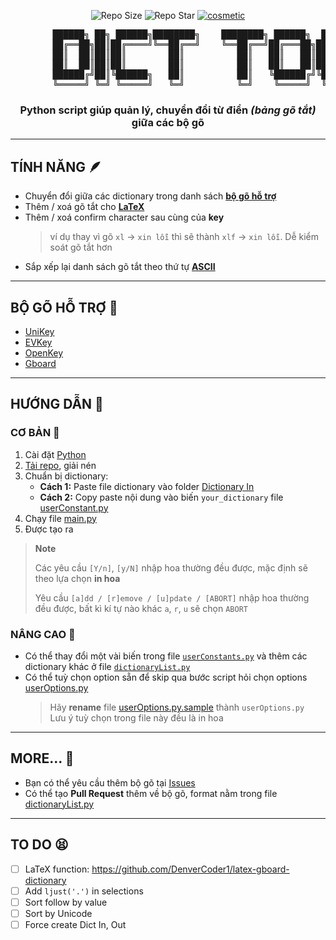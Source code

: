 <p align="center">
    <img src="https://img.shields.io/github/repo-size/KevinNitroG/Dict-Tool?style=for-the-badge" alt="Repo Size"/>
    <img src="https://img.shields.io/github/stars/KevinNitroG/Dict-Tool?style=for-the-badge" alt="Repo Star"/>
    <a href="https://github.com/KevinNitroG/Dict-Tool/archive/refs/heads/main.zip">
        <img src="https://img.shields.io/badge/dict_convert-download-yellow?style=for-the-badge" alt="cosmetic"/>
    </a>
</p>

<pre style="text-align: center;">
        ██████╗ ██╗ ██████╗████████╗    ████████╗ ██████╗  ██████╗ ██╗     ███████╗
        ██╔══██╗██║██╔════╝╚══██╔══╝    ╚══██╔══╝██╔═══██╗██╔═══██╗██║     ██╔════╝
        ██║  ██║██║██║        ██║          ██║   ██║   ██║██║   ██║██║     ███████╗
        ██║  ██║██║██║        ██║          ██║   ██║   ██║██║   ██║██║     ╚════██║
        ██████╔╝██║╚██████╗   ██║          ██║   ╚██████╔╝╚██████╔╝███████╗███████║
        ╚═════╝ ╚═╝ ╚═════╝   ╚═╝          ╚═╝    ╚═════╝  ╚═════╝ ╚══════╝╚══════╝
</pre>

<h3 style="text-align: center;">Python script giúp quản lý, chuyển đổi từ điển <i>(bảng gõ tắt)</i> giữa các bộ gõ</h3>
</div>

---

## TÍNH NĂNG 🪶

-   Chuyển đổi giữa các dictionary trong danh sách [**bộ gõ hỗ trợ**](#bộ-gõ-hỗ-trợ-📃)
-   Thêm / xoá gõ tắt cho [**LaTeX**](https://github.com/DenverCoder1/latex-gboard-dictionary)
-   Thêm / xoá confirm character sau cùng của **key**
    > ví dụ thay vì gõ `xl` -> `xin lỗi` thì sẽ thành `xlf` -> `xin lỗi`. Dễ kiểm soát gõ tắt hơn
-   Sắp xếp lại danh sách gõ tắt theo thứ tự [**ASCII**](https://www.vlsifacts.com/wp-content/uploads/2023/02/ASCII-Code.png)

---

## BỘ GÕ HỖ TRỢ 📃

-   [UniKey](https://www.unikey.org/)
-   [EVKey](https://evkeyvn.com/)
-   [OpenKey](https://open-key.org/)
-   [Gboard](https://play.google.com/store/apps/details?id=com.google.android.inputmethod.latin)

---

## HƯỚNG DẪN 📄

### CƠ BẢN 🐣

1.  Cài đặt [Python](https://www.python.org/downloads/)
2.  [Tải repo](https://github.com/KevinNitroG/Dict-Tool/archive/refs/heads/main.zip), giải nén
3.  Chuẩn bị dictionary:
    -   **Cách 1:** Paste file dictionary vào folder [Dictionary In](../Dictionary%20In/)
    -   **Cách 2:** Copy paste nội dung vào biến `your_dictionary` file [userConstant.py](../userConstants.py)
4.  Chạy file [main.py](../main.py)
5.  Được tạo ra

> **Note**
>
> Các yêu cầu `[Y/n]`, `[y/N]` nhập hoa thường đều được, mặc định sẽ theo lựa chọn **in hoa**
>
> Yêu cầu `[a]dd / [r]emove / [u]pdate / [ABORT]` nhập hoa thường đều được, bất kì kí tự nào khác `a`, `r`, `u` sẽ chọn `ABORT`

### NÂNG CAO 🦾

-   Có thể thay đổi một vài biến trong file [`userConstants.py`](../userConstants.py) và thêm các dictionary khác ở file [`dictionaryList.py`](../dictionaryList.py)
-   Có thể tuỳ chọn option sẵn để skip qua bước script hỏi chọn options [userOptions.py](../userOptions.py)
    > Hãy **rename** file [userOptions.py.sample](../userOptions.py.sample) thành `userOptions.py`<br>Lưu ý tuỳ chọn trong file này đều là in hoa

<!-- ---

## LƯU Ý
 -->

---

## MORE... 🥰

-   Bạn có thể yêu cầu thêm bộ gõ tại [Issues](https://github.com/KevinNitroG/Dict-Tool/issues)
-   Có thể tạo **Pull Request** thêm về bộ gõ, format nằm trong file [dictionaryList.py](../dictionaryList.py)

---

## TO DO 😫

-   [ ] LaTeX function: https://github.com/DenverCoder1/latex-gboard-dictionary
-   [ ] Add `ljust('.')` in selections
-   [ ] Sort follow by value
-   [ ] Sort by Unicode
-   [ ] Force create Dict In, Out
